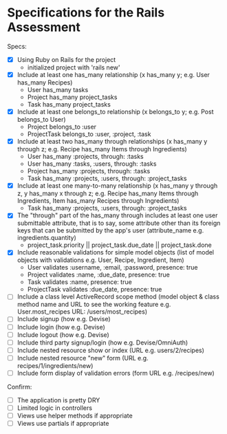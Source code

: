 # Specifications for the Rails Assessment

Specs:
- [x] Using Ruby on Rails for the project
    - initialized project with 'rails new'
- [x] Include at least one has_many relationship (x has_many y; e.g. User has_many Recipes)
    - User has_many tasks
    - Project has_many project_tasks
    - Task has_many project_tasks
- [x] Include at least one belongs_to relationship (x belongs_to y; e.g. Post belongs_to User)
    - Project belongs_to :user
    - ProjectTask belongs_to :user, :project, :task
- [x] Include at least two has_many through relationships (x has_many y through z; e.g. Recipe has_many Items through Ingredients)
    - User has_many :projects, through: :tasks
    - User has_many :tasks, :users, through: :tasks
    - Project has_many :projects, through: :tasks
    - Task has_many :projects, :users, through: :project_tasks
- [x] Include at least one many-to-many relationship (x has_many y through z, y has_many x through z; e.g. Recipe has_many Items through Ingredients, Item has_many Recipes through Ingredients)
    - Task has_many :projects, :users, through: :project_tasks
- [x] The "through" part of the has_many through includes at least one user submittable attribute, that is to say, some attribute other than its foreign keys that can be submitted by the app's user (attribute_name e.g. ingredients.quantity)
    - project_task.priority || project_task.due_date || project_task.done
- [x] Include reasonable validations for simple model objects (list of model objects with validations e.g. User, Recipe, Ingredient, Item)
    - User validates :username, :email, :password, presence: true
    - Project validates :name, :due_date, presence: true
    - Task validates :name, presence: true
    - ProjectTask validates :due_date, presence: true
- [ ] Include a class level ActiveRecord scope method (model object & class method name and URL to see the working feature e.g. User.most_recipes URL: /users/most_recipes)
- [ ] Include signup (how e.g. Devise)
- [ ] Include login (how e.g. Devise)
- [ ] Include logout (how e.g. Devise)
- [ ] Include third party signup/login (how e.g. Devise/OmniAuth)
- [ ] Include nested resource show or index (URL e.g. users/2/recipes)
- [ ] Include nested resource "new" form (URL e.g. recipes/1/ingredients/new)
- [ ] Include form display of validation errors (form URL e.g. /recipes/new)

Confirm:
- [ ] The application is pretty DRY
- [ ] Limited logic in controllers
- [ ] Views use helper methods if appropriate
- [ ] Views use partials if appropriate
